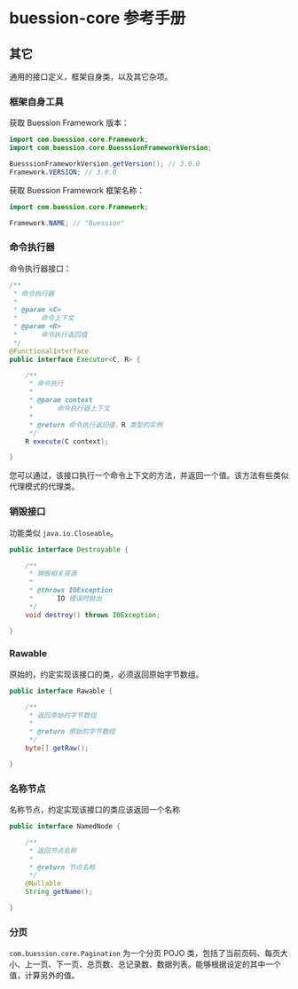 # buession-core 参考手册


## 其它


通用的接口定义，框架自身类，以及其它杂项。


### 框架自身工具

获取 Buession Framework 版本：

```java
import com.buession.core.Framework;
import com.buession.core.BuesssionFrameworkVersion;

BuesssionFrameworkVersion.getVersion(); // 3.0.0
Framework.VERSION; // 3.0.0
```

获取 Buession Framework 框架名称：

```java
import com.buession.core.Framework;

Framework.NAME; // "Buession"
```


### 命令执行器

命令执行器接口：

```java
/**
 * 命令执行器
 *
 * @param <C>
 * 		命令上下文
 * @param <R>
 * 		命令执行返回值
 */
@FunctionalInterface
public interface Executor<C, R> {

	/**
	 * 命令执行
	 *
	 * @param context
	 * 		命令执行器上下文
	 *
	 * @return 命令执行返回值，R 类型的实例
	 */
	R execute(C context);

}
```

您可以通过，该接口执行一个命令上下文的方法，并返回一个值。该方法有些类似代理模式的代理类。


### 销毁接口

功能类似 `java.io.Closeable`。

```java
public interface Destroyable {

	/**
	 * 销毁相关资源
	 *
	 * @throws IOException
	 * 		IO 错误时抛出
	 */
	void destroy() throws IOException;

}
```

### Rawable

原始的，约定实现该接口的类，必须返回原始字节数组。

```java
public interface Rawable {

	/**
	 * 返回原始的字节数组
	 *
	 * @return 原始的字节数组
	 */
	byte[] getRaw();

}
```

### 名称节点

名称节点，约定实现该接口的类应该返回一个名称

```java
public interface NamedNode {

	/**
	 * 返回节点名称
	 *
	 * @return 节点名称
	 */
	@Nullable
	String getName();

}
```

### 分页

`com.buession.core.Pagination` 为一个分页 POJO 类，包括了当前页码、每页大小、上一页、下一页、总页数、总记录数、数据列表。能够根据设定的其中一个值，计算另外的值。